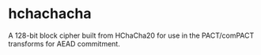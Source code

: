 # hchachacha
A 128-bit block cipher built from HChaCha20 for use in the PACT/comPACT transforms for AEAD commitment.
